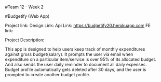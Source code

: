 #Team 12 - Week 2

#Budgetify (Web App)

Project link:
Design Link:
Api Link: https://budgetify20.herokuapp.com
FE link:

Project Description: 

This app is designed to help users keep track of monthly expenditures against gross budget(salary). It prompts the user via email when expenditure on a particular item/service is over 95% of its allocated budget. And also sends the user daily reminder to document all daily expenses. Budget profile automatically gets deleted after 30 days, and the user is prompted to create another budget profile.



